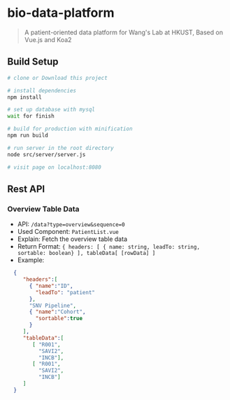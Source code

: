 # bio-data-platform

> A patient-oriented data platform for Wang's Lab at HKUST, Based on Vue.js and Koa2

## Build Setup

``` bash
# clone or Download this project

# install dependencies
npm install

# set up database with mysql
wait for finish

# build for production with minification
npm run build

# run server in the root directory
node src/server/server.js

# visit page on localhost:8080
```

## Rest API

### Overview Table Data


*  API: `/data?type=overview&sequence=0`
*  Used Component: `PatientList.vue`
*  Explain: Fetch the overview table data
*  Return Format: `{ headers: [ { name: string, leadTo: string, sortable: boolean} ], tableData[ [rowData] ]`
*  Example:
```json
  {
     "headers":[
       { "name":"ID",
         "leadTo": "patient"
       },
       "SNV Pipeline",
       { "name":"Cohort",
         "sortable":true
       }
     ],
     "tableData":[
        [ "R001",
          "SAVI2",
          "INCB"],
        [ "R001",
          "SAVI2",
          "INCB"]
     ]
  }
```
